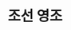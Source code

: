 ---
layout: hubs
key: Q485009
title: 조선 영조
name: 조선 영조
description: 조선의 21대 임금
score: 0.0023553847576922105
degree: 18
---